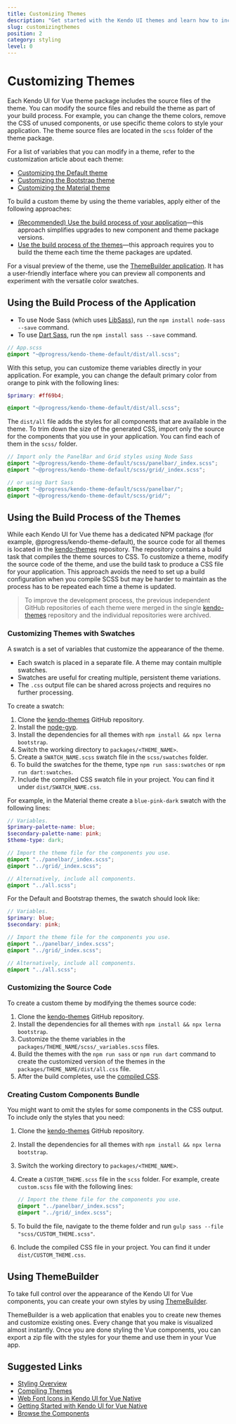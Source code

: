 ```yaml
---
title: Customizing Themes
description: "Get started with the Kendo UI themes and learn how to include and customize them in your Kendo UI for Vue project."
slug: customizingthemes
position: 2
category: styling
level: 0
---
```


# Customizing Themes

Each Kendo UI for Vue theme package includes the source files of the theme. You can modify the source files and rebuild the theme as part of your build process. For example, you can change the theme colors, remove the CSS of unused components, or use specific theme colors to style your application. The theme source files are located in the `scss` folder of the theme package.

For a list of variables that you can modify in a theme, refer to the customization article about each theme:
* [Customizing the Default theme](slug:variables_kendothemedefault)
* [Customizing the Bootstrap theme](slug:variables_kendothemebootstrap)
* [Customizing the Material theme](slug:variables_kendothemematerial)

To build a custom theme by using the theme variables, apply either of the following approaches:
* [(Recommended) Use the build process of your application](#toc-using-the-build-process-of-the-application)&mdash;this approach simplifies upgrades to new component and theme package versions.
* [Use the build process of the themes](#toc-using-the-build-process-of-the-themes)&mdash;this approach requires you to build the theme each time the theme packages are updated.

For a visual preview of the theme, use the [ThemeBuilder application](slug:themebuilder). It has a user-friendly interface where you can preview all components and experiment with the versatile color swatches.

## Using the Build Process of the Application

* To use Node Sass (which uses [LibSass](https://sass-lang.com/libsass)), run the `npm install node-sass --save` command.
* To use [Dart Sass](https://sass-lang.com/dart-sass), run the `npm install sass --save` command.

```scss
// App.scss
@import "~@progress/kendo-theme-default/dist/all.scss";
```

With this setup, you can customize theme variables directly in your application. For example, you can change the default primary color from orange to pink with the following lines:

```scss
$primary: #ff69b4;

@import "~@progress/kendo-theme-default/dist/all.scss";
```

The `dist/all` file adds the styles for all components that are available in the theme. To trim down the size of the generated CSS, import only the source for the components that you use in your application. You can find each of them in the `scss/` folder.

```scss
// Import only the PanelBar and Grid styles using Node Sass 
@import "~@progress/kendo-theme-default/scss/panelbar/_index.scss";
@import "~@progress/kendo-theme-default/scss/grid/_index.scss";

// or using Dart Sass
@import "~@progress/kendo-theme-default/scss/panelbar/";
@import "~@progress/kendo-theme-default/scss/grid/";
```

## Using the Build Process of the Themes

While each Kendo UI for Vue theme has a dedicated NPM package (for example, @progress/kendo-theme-default), the source code for all themes is located in the [kendo-themes](https://github.com/telerik/kendo-themes) repository. The repository contains a build task that compiles the theme sources to CSS. To customize a theme, modify the source code of the theme, and use the build task to produce a CSS file for your application. This approach avoids the need to set up a build configuration when you compile SCSS but may be harder to maintain as the process has to be repeated each time a theme is updated.

> To improve the development process, the previous independent GitHub repositories of each theme were merged in the single [kendo-themes](https://github.com/telerik/kendo-themes) repository and the individual repositories were archived.

### Customizing Themes with Swatches

A swatch is a set of variables that customize the appearance of the theme.

* Each swatch is placed in a separate file. A theme may contain multiple swatches.
* Swatches are useful for creating multiple, persistent theme variations.
* The `.css` output file can be shared across projects and requires no further processing.

To create a swatch:

1. Clone the [kendo-themes](https://github.com/telerik/kendo-themes) GitHub repository.
1. Install the [node-gyp](https://github.com/nodejs/node-gyp#installation).
1. Install the dependencies for all themes with `npm install && npx lerna bootstrap`.
1. Switch the working directory to `packages/<THEME_NAME>`.
1. Create a `SWATCH_NAME.scss` swatch file in the `scss/swatches` folder. 
1. To build the swatches for the theme, type `npm run sass:swatches` or `npm run dart:swatches`.
1. Include the compiled CSS swatch file in your project. You can find it under `dist/SWATCH_NAME.css`.

For example, in the Material theme create a `blue-pink-dark` swatch with the following lines:
```scss
// Variables.
$primary-palette-name: blue;
$secondary-palette-name: pink;
$theme-type: dark;

// Import the theme file for the components you use.
@import "../panelbar/_index.scss";
@import "../grid/_index.scss";

// Alternatively, include all components.
@import "../all.scss";
```

For the Default and Bootstrap themes, the swatch should look like:
```scss
// Variables.
$primary: blue;
$secondary: pink;

// Import the theme file for the components you use.
@import "../panelbar/_index.scss";
@import "../grid/_index.scss";

// Alternatively, include all components.
@import "../all.scss";
```

### Customizing the Source Code

To create a custom theme by modifying the themes source code:

1. Clone the [kendo-themes](https://github.com/telerik/kendo-themes) GitHub repository.
1. Install the dependencies for all themes with `npm install && npx lerna bootstrap`.
1. Customize the theme variables in the `packages/THEME_NAME/scss/_variables.scss` files.
1. Build the themes with the `npm run sass` or `npm run dart` command to create the customized version of the themes in the `packages/THEME_NAME/dist/all.css` file.
1. After the build completes, use the [compiled CSS](slug:themesandstyles#toc-using-precompiled-css).

### Creating Custom Components Bundle

You might want to omit the styles for some components in the CSS output. To include only the styles that you need:

1. Clone the [kendo-themes](https://github.com/telerik/kendo-themes) GitHub repository.
1. Install the dependencies for all themes with `npm install && npx lerna bootstrap`.
1. Switch the working directory to `packages/<THEME_NAME>`.
1. Create a `CUSTOM_THEME.scss` file in the `scss` folder. For example, create `custom.scss` file with the following lines:
    ```scss
    // Import the theme file for the components you use.
    @import "../panelbar/_index.scss";
    @import "../grid/_index.scss";
    ```

1. To build the file, navigate to the theme folder and run `gulp sass --file "scss/CUSTOM_THEME.scss"`.
1. Include the compiled CSS file in your project. You can find it under `dist/CUSTOM_THEME.css`.

## Using ThemeBuilder

To take full control over the appearance of the Kendo UI for Vue components, you can create your own styles by using [ThemeBuilder](slug:themebuilder).

ThemeBuilder is a web application that enables you to create new themes and customize existing ones. Every change that you make is visualized almost instantly. Once you are done styling the Vue components, you can export a zip file with the styles for your theme and use them in your Vue app.

## Suggested Links

* [Styling Overview](slug:themesandstyles)
* [Compiling Themes](slug:compilingthemes)
* [Web Font Icons in Kendo UI for Vue Native](slug:icons)
* [Getting Started with Kendo UI for Vue Native](slug:getting_started)
* [Browse the Components](https://www.telerik.com/kendo-vue-ui/components/)